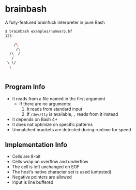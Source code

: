 # brainbash

A fully-featured brainfuck interpreter in pure Bash

```bash
$ brainbash examples/numwarp.bf
123

    /\
     /\
  /\  /
   / 
 \ \/
  \
   
```

## Program Info

- It reads from a file named in the first argument
	- If there are no arguments:
		1. It reads from standard input
		2. If `/dev/tty` is available, `,` reads from it instead
- It depends on Bash 4+
- It does not optimize on specific patterns
- Unmatched brackets are detected during runtime for speed

## Implementation Info

- Cells are 8-bit
- Cells wrap on overflow and underflow
- The cell is left unchanged on EOF
- The host's native character set is used (untested)
- Negative pointers are allowed
- Input is line buffered
